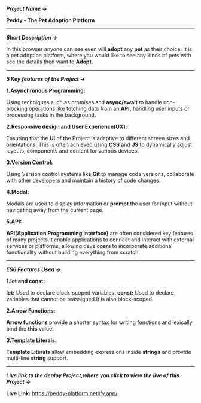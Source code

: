 ***Project Name ->***

<b>Peddy - The Pet Adoption Platform</b>

<hr>

***Short Description ->***

In this browser anyone can see even will <b>adopt</b> any <b>pet</b> as their choice. It is a pet adoption platform, where you would like to see any kinds of pets with see the details then want to <b>Adopt.</b>

<hr>

***5 Key features of the Project ->***

<b>1.Asynchronous Programming:</b>
 
Using techniques such as promises and **async/await** to handle non-blocking operations like fetching data from an **API,** handling user inputs or processing tasks in the background.

<b>2.Responsive design and User Experience(UX):</b>

Ensuring that the **UI** of the Project is adaptive to different screen sizes and orientations. This is often achieved using **CSS** and **JS** to dynamically adjust layouts, components and content for various devices.

<b>3.Version Control:</b>

Using Version control systems like **Git** to manage code versions, collaborate with other developers and maintain a history of code changes.

<b>4.Modal:</b> 

Modals are used to display information or **prompt** the user for input without navigating away from the current page.

<b>5.API:</b> 

**API(Application Programming Interface)** are often considered key features of many projects.It enable applications to connect and interact with external services or platforms, allowing developers to incorporate additional functionality without building everything from scratch.

<hr>

***ES6 Features Used ->***

<b>1.let and const:</b>

**let:** Used to declare block-scoped variables.
**const:** Used to declare variables that cannot be reassigned.It is also block-scoped.

<b>2.Arrow Functions:</b> 

**Arrow functions** provide a shorter syntax for writing functions and lexically bind the **this** value.

<b>3.Template Literals:</b>

**Template Literals** allow embedding expressions inside **strings** and provide multi-line **string** support.

<hr>

***Live link to the deploy Project,where you click to view the live of this Project ->***

<b>Live Link:</b> https://peddy-platform.netlify.app/